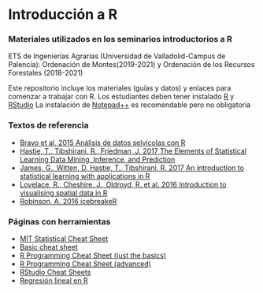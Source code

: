 # Introducción a R
### Materiales utilizados en los seminarios introductorios a R
ETS de Ingenierías Agrarias (Universidad de Valladolid-Campus de Palencia): Ordenación de Montes(2019-2021) y Ordenación de los Recursos Forestales (2018-2021)

Este repositorio incluye los materiales (guías y datos) y enlaces para comenzar a trabajar con R.
Los estudiantes deben tener instalado [R](https://cran.r-project.org/)  y [RStudio](https://cran.r-project.org/) La instalación de [Notepad++](https://notepad-plus-plus.org/) es recomendable pero no obligatoria


### Textos de referencia

- [Bravo et al, 2015 Análisis de datos selvícolas con R](https://uvadoc.uva.es/handle/10324/11889)
- [Hastie, T., Tibshirani, R., Friedman, J. 2017 The Elements of Statistical Learning Data Mining, Inference, and Prediction](https://web.stanford.edu/~hastie/ElemStatLearn/)
- [James, G., Witten, D, Hastie, T., Tibshirani, R. 2017 An introduction to statistical learning with applications in R](http://www-bcf.usc.edu/~gareth/ISL/)
- [Lovelace, R., Cheshire, J., Oldroyd, R. et al. 2016 Introduction to visualising spatial data in R](https://cran.r-project.org/doc/contrib/intro-spatial-rl.pdf)
- [Robinson, A. 2016 icebreakeR](https://cran.r-project.org/doc/contrib/Robinson-icebreaker.pdf)

### Páginas con herramientas

- [MIT Statistical Cheat Sheet](http://web.mit.edu/~csvoss/Public/usabo/stats_handout.pdf)
- [Basic cheat sheet](http://github.com/rstudio/cheatsheets/raw/master/base-r.pdf)
- [R Programming Cheat Sheet (just the basics)](http://datasciencefree.com/basicR.pdf)
- [R Programming Cheat Sheet (advanced)](http://datasciencefree.com/advancedR.pdf)
- [RStudio Cheat Sheets](https://rstudio.com/resources/cheatsheets/)
- [Regresión lineal en R](https://www.usabart.nl/eval/cs-regression.pdf)
